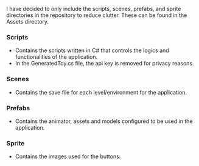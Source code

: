 I have decided to only include the scripts, scenes, prefabs, and sprite directories in the repository to reduce clutter. These can be found in the Assets directory.

### Scripts
- Contains the scripts written in C# that controls the logics and functionalities of the application.
- In the GeneratedToy.cs file, the api key is removed for privacy reasons.

### Scenes
- Contains the save file for each level/environment for the application.
  
### Prefabs
- Contains the animator, assets and models configured to be used in the application.
  
### Sprite
- Contains the images used for the buttons.



